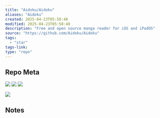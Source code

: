 ```yaml
---
title: "Aidoku/Aidoku"
aliases: "Aidoku"
created: 2025-04-23T05:58:48
modified: 2025-04-23T05:58:48
description: "Free and open source manga reader for iOS and iPadOS"
source: "https://github.com/Aidoku/Aidoku"
tags:
  - "star"
tags-link:
type: "repo"
---
```

## Repo Meta

![](https://img.shields.io/github/stars/Aidoku/Aidoku?style=for-the-badge&label=stars) ![](https://img.shields.io/github/repo-size/Aidoku/Aidoku?style=for-the-badge&label=size) ![](https://img.shields.io/github/created-at/Aidoku/Aidoku?style=for-the-badge&label=since)

[![](https://github-readme-stats.vercel.app/api/pin/?username=Aidoku&repo=Aidoku&bg_color=00000000)](https://github.com/Aidoku/Aidoku)

## Notes

